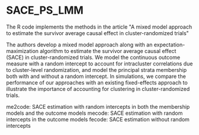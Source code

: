 # SACE_PS_LMM

The R code implements the methods in the article 
"A mixed model approach to estimate the survivor average causal effect in cluster-randomized trials"

The authors develop a mixed model approach along with an expectation-maximization algorithm to estimate the survivor average causal effect (SACE) in cluster-randomized trials. We model the continuous outcome measure with a random intercept to account for intracluster correlations due to cluster-level randomization, and model the principal strata membership both with and without a random intercept. In simulations, we compare the performance of our approaches with an existing fixed-effects approach to illustrate the importance of accounting for clustering in cluster-randomized trials.

me2code: SACE estimation with random intercepts in both the membership models and the outcome models
mecode: SACE estimation with random intercepts in the outcome models
fecode: SACE estimation without random intercepts
